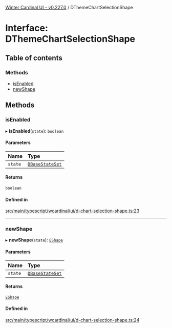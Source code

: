 [Winter Cardinal UI - v0.227.0](../index.md) / DThemeChartSelectionShape

# Interface: DThemeChartSelectionShape

## Table of contents

### Methods

- [isEnabled](DThemeChartSelectionShape.md#isenabled)
- [newShape](DThemeChartSelectionShape.md#newshape)

## Methods

### isEnabled

▸ **isEnabled**(`state`): `boolean`

#### Parameters

| Name | Type |
| :------ | :------ |
| `state` | [`DBaseStateSet`](DBaseStateSet.md) |

#### Returns

`boolean`

#### Defined in

[src/main/typescript/wcardinal/ui/d-chart-selection-shape.ts:23](https://github.com/winter-cardinal/winter-cardinal-ui/blob/v0.227.0/src/main/typescript/wcardinal/ui/d-chart-selection-shape.ts#L23)

___

### newShape

▸ **newShape**(`state`): [`EShape`](EShape.md)

#### Parameters

| Name | Type |
| :------ | :------ |
| `state` | [`DBaseStateSet`](DBaseStateSet.md) |

#### Returns

[`EShape`](EShape.md)

#### Defined in

[src/main/typescript/wcardinal/ui/d-chart-selection-shape.ts:24](https://github.com/winter-cardinal/winter-cardinal-ui/blob/v0.227.0/src/main/typescript/wcardinal/ui/d-chart-selection-shape.ts#L24)
